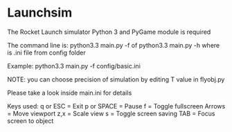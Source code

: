 Launchsim
========
The Rocket Launch simulator
Python 3 and PyGame module is required

The command line is:
python3.3 main.py -f<config>
of
python3.3 main.py -h
where <config> is .ini file from config folder

Example:
python3.3 main.py -f config/basic.ini

NOTE: you can choose precision of simulation by editing T value in flyobj.py

Please take a look inside main.ini for details

Keys used:
    q or ESC    = Exit
    p or SPACE  = Pause
    f		= Toggle fullscreen
    Arrows	= Move viewport
    z,x		= Scale view
    s		= Toggle screen saving
    TAB     = Focus screen to object
